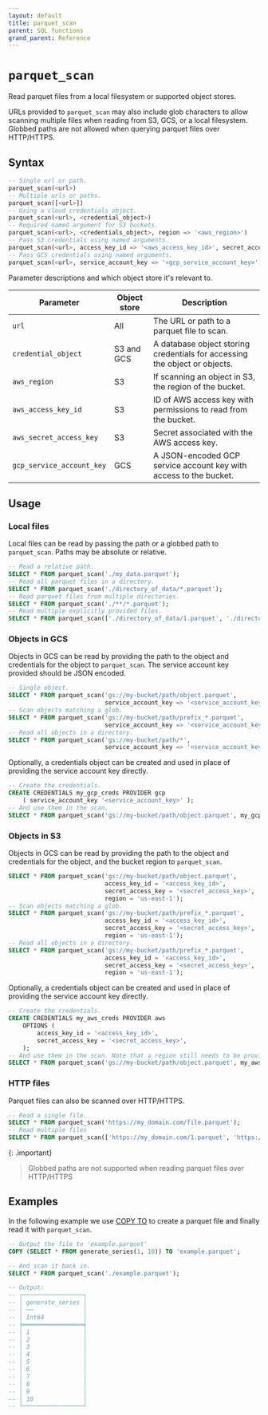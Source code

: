 ```yaml
---
layout: default
title: parquet_scan
parent: SQL functions
grand_parent: Reference
---
```


# `parquet_scan`

Read parquet files from a local filesystem or supported object stores.

URLs provided to `parquet_scan` may also include glob characters to allow
scanning multiple files when reading from S3, GCS, or a local filesystem.
Globbed paths are not allowed when querying parquet files over HTTP/HTTPS.

## Syntax

```sql
-- Single url or path.
parquet_scan(<url>)
-- Multiple urls or paths.
parquet_scan([<url>])
-- Using a cloud credentials object.
parquet_scan(<url>, <credential_object>)
-- Required named argument for S3 buckets.
parquet_scan(<url>, <credentials_object>, region => '<aws_region>')
-- Pass S3 credentials using named arguments.
parquet_scan(<url>, access_key_id => '<aws_access_key_id>', secret_access_key => '<aws_secret_access_key>', region => '<aws_region>')
-- Pass GCS credentials using named arguments.
parquet_scan(<url>, service_account_key => '<gcp_service_account_key>')
```

Parameter descriptions and which object store it's relevant to.

| Parameter                 | Object store | Description                                                                |
| ------------------------- | ------------ | -------------------------------------------------------------------------- |
| `url`                     | All          | The URL or path to a parquet file to scan.                                 |
| `credential_object`       | S3 and GCS   | A database object storing credentials for accessing the object or objects. |
| `aws_region`              | S3           | If scanning an object in S3, the region of the bucket.                     |
| `aws_access_key_id`       | S3           | ID of AWS access key with permissions to read from the bucket.             |
| `aws_secret_access_key`   | S3           | Secret associated with the AWS access key.                                 |
| `gcp_service_account_key` | GCS          | A JSON-encoded GCP service account key with access to the bucket.          |

## Usage

### Local files

Local files can be read by passing the path or a globbed path to `parquet_scan`.
Paths may be absolute or relative.

```sql
-- Read a relative path.
SELECT * FROM parquet_scan('./my_data.parquet');
-- Read all parquet files in a directory.
SELECT * FROM parquet_scan('./directory_of_data/*.parquet');
-- Read parquet files from multiple directories.
SELECT * FROM parquet_scan('./**/*.parquet');
-- Read multiple explicitly provided files.
SELECT * FROM parquet_scan(['./directory_of_data/1.parquet', './directory_of_data/2.parquet']);
```

### Objects in GCS

Objects in GCS can be read by providing the path to the object and credentials
for the object to `parquet_scan`. The service account key provided should be
JSON encoded.

```sql
-- Single object.
SELECT * FROM parquet_scan('gs://my-bucket/path/object.parquet',
                           service_account_key => '<service_account_key>');
-- Scan objects matching a glob.
SELECT * FROM parquet_scan('gs://my-bucket/path/prefix_*.parquet',
                           service_account_key => '<service_account_key>');
-- Read all objects in a directory.
SELECT * FROM parquet_scan('gs://my-bucket/path/*',
                           service_account_key => '<service_account_key>');
```

Optionally, a credentials object can be created and used in place of providing
the service account key directly.

```sql
-- Create the credentials.
CREATE CREDENTIALS my_gcp_creds PROVIDER gcp
    ( service_account_key '<service_account_key>' );
-- And use them in the scan.
SELECT * FROM parquet_scan('gs://my-bucket/path/object.parquet', my_gcp_creds);
```

### Objects in S3

Objects in GCS can be read by providing the path to the object and credentials
for the object, and the bucket region to `parquet_scan`.

```sql
SELECT * FROM parquet_scan('gs://my-bucket/path/object.parquet',
                           access_key_id = '<access_key_id>',
                           secret_access_key = '<secret_access_key>',
                           region = 'us-east-1');
-- Scan objects matching a glob.
SELECT * FROM parquet_scan('gs://my-bucket/path/prefix_*.parquet',
                           access_key_id = '<access_key_id>',
                           secret_access_key = '<secret_access_key>',
                           region = 'us-east-1');
-- Read all objects in a directory.
SELECT * FROM parquet_scan('gs://my-bucket/path/prefix_*.parquet',
                           access_key_id = '<access_key_id>',
                           secret_access_key = '<secret_access_key>',
                           region = 'us-east-1');
```

Optionally, a credentials object can be created and used in place of providing
the service account key directly.

```sql
-- Create the credentials.
CREATE CREDENTIALS my_aws_creds PROVIDER aws
    OPTIONS (
        access_key_id = '<access_key_id>',
        secret_access_key = '<secret_access_key>',
    );
-- And use them in the scan. Note that a region still needs to be provided.
SELECT * FROM parquet_scan('gs://my-bucket/path/object.parquet', my_aws_creds, region => 'us-east-1');
```

### HTTP files

Parquet files can also be scanned over HTTP/HTTPS.

```sql
-- Read a single file.
SELECT * FROM parquet_scan('https://my_domain.com/file.parquet');
-- Read multiple files
SELECT * FROM parquet_scan(['https://my_domain.com/1.parquet', 'https://my_domain.com/2.parquet']);
```

{: .important}

> Globbed paths are not supported when reading parquet files over HTTP/HTTPS

## Examples

In the following example we use [COPY TO] to create a parquet file and finally
read it with `parquet_scan`.

```sql
-- Output the file to 'example.parquet'
COPY (SELECT * FROM generate_series(1, 10)) TO 'example.parquet';

-- And scan it back in.
SELECT * FROM parquet_scan('./example.parquet');

-- Output:
-- ┌─────────────────┐
-- │ generate_series │
-- │ ──              │
-- │ Int64           │
-- ╞═════════════════╡
-- │ 1               │
-- │ 2               │
-- │ 3               │
-- │ 4               │
-- │ 5               │
-- │ 6               │
-- │ 7               │
-- │ 8               │
-- │ 9               │
-- │ 10              │
-- └─────────────────┘
```

[COPY TO]: /reference/sql-commands/copy-to
